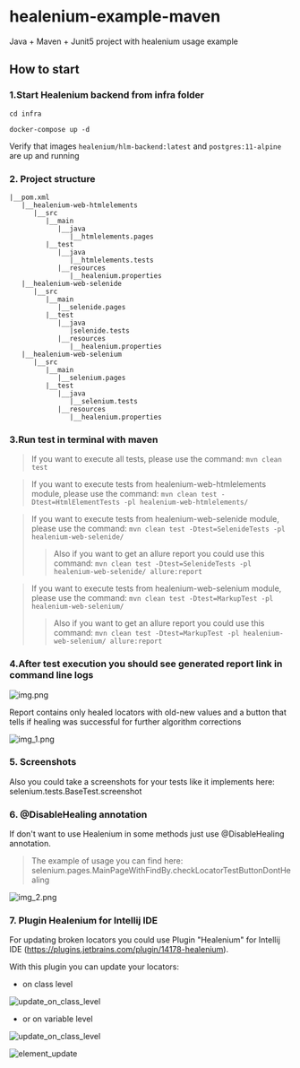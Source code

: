 # healenium-example-maven
Java + Maven + Junit5 project with healenium usage example 

## How to start
### 1.Start Healenium backend from infra folder

```cd infra```

```docker-compose up -d```

Verify that images ```healenium/hlm-backend:latest``` and ```postgres:11-alpine``` are up and running

### 2. Project structure
```
|__pom.xml
   |__healenium-web-htmlelements
	  |__src
		 |__main
		    |__java
			   |__htmlelements.pages	
		 |__test
		    |__java
			   |__htmlelements.tests
			|__resources
			   |__healenium.properties			
   |__healenium-web-selenide
	  |__src
         |__main
		    |__selenide.pages
         |__test
			|__java
			   |selenide.tests	
			|__resources
			   |__healenium.properties			
   |__healenium-web-selenium
	  |__src
         |__main
			|__selenium.pages
         |__test
			|__java
			   |__selenium.tests	
			|__resources
			   |__healenium.properties	
``` 
			   
### 3.Run test in terminal with maven
> If you want to execute all tests, please use the command: 
```mvn clean test```

> If you want to execute tests from healenium-web-htmlelements module, please use the command: 
```mvn clean test -Dtest=HtmlElementTests -pl healenium-web-htmlelements/```

> If you want to execute tests from healenium-web-selenide module, please use the command: 
```mvn clean test -Dtest=SelenideTests -pl healenium-web-selenide/```
>> Also if you want to get an allure report you could use this command:
```mvn clean test -Dtest=SelenideTests -pl healenium-web-selenide/ allure:report```

> If you want to execute tests from healenium-web-selenium module, please use the command: 
```mvn clean test -Dtest=MarkupTest -pl healenium-web-selenium/```
>> Also if you want to get an allure report you could use this command:
```mvn clean test -Dtest=MarkupTest -pl healenium-web-selenium/ allure:report```


### 4.After test execution you should see generated report link in command line logs

![img.png](img.png)

Report contains only healed locators with old-new values and a button that tells if healing was successful for further algorithm corrections

![img_1.png](img_1.png)

### 5. Screenshots 

Also you could take a screenshots for your tests like it implements here: selenium.tests.BaseTest.screenshot

### 6. @DisableHealing annotation

If don't want to use Healenium in some methods just use @DisableHealing annotation. 
> The example of usage you can find here: selenium.pages.MainPageWithFindBy.checkLocatorTestButtonDontHealing 

![img_2.png](img_2.png)

### 7. Plugin Healenium for Intellij IDE

For updating broken locators you could use Plugin "Healenium" for Intellij IDE (https://plugins.jetbrains.com/plugin/14178-healenium).

With this plugin you can update your locators:
* on class level

![update_on_class_level](img_6.png)
* or on variable level

![update_on_class_level](img_5.png)

![element_update](img_4.png)

